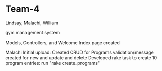 # Team-4

Lindsay, Malachi, William 

gym management system

Models, Controllers, and Welcome Index page created

Malachi Initial upload:
  Created CRUD for Programs
  validation/message created for new and update and delete
  Developed rake task to create 10 program entries: run "rake create_programs"
